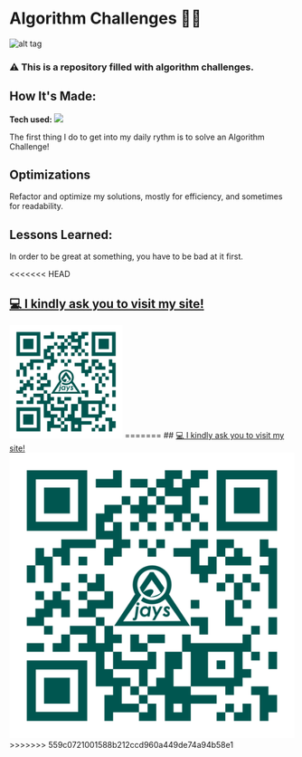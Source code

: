 # Algorithm Challenges  🚀🌛
![alt tag](./imgs/algopractice.gif)
###  ⚠ This is a repository filled with algorithm challenges.

## How It's Made:

**Tech used:** <img src="https://img.shields.io/static/v1?label=|&message=JAVASCRIPT&color=3c7f5d&style=plastic&logo=javascript"/>

The first thing I do to get into my daily rythm is to solve an Algorithm Challenge! 

## Optimizations

Refactor and optimize my solutions, mostly for efficiency, and sometimes for readability. 

## Lessons Learned:

In order to be great at something, you have to be bad at it first.

<<<<<<< HEAD
## <a target="_blank" href="https://jaycam.dev/"  > 💻 I kindly ask you to visit my site!</a> 
<img src="./imgs/QRCode_JayCamDev.png" alt="QR code to website jaycam.dev" width="200"/>
=======
## <a target="_blank" href="https://jaycam.dev/" > 💻 I kindly ask you to visit my site!</a> 
<img src="./imgs/QRCode_JayCamDev.png" alt="drawing" width="auto"/>
>>>>>>> 559c0721001588b212ccd960a449de74a94b58e1

